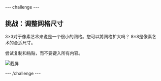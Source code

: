 \--- challenge \---

## 挑战：调整网格尺寸

3×3对于像素艺术来说是一个很小的网格。您可以將网格扩大吗？ 8×8是像素艺术的合适尺寸。

尝试复制和粘贴，而不要键入所有内容。

![截屏](images/pixel-art-grid-8.png)

\--- /challenge \---